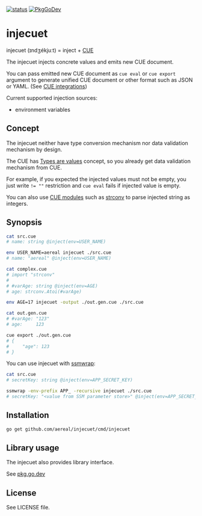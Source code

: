 [![status][ci-status-badge]][ci-status]
[![PkgGoDev][pkg-go-dev-badge]][pkg-go-dev]

# injecuet

injecuet (ɪndʒékjuːt) = inject + [CUE][cuelang]

The injecuet injects concrete values and emits new CUE document.

You can pass emitted new CUE document as `cue eval` or `cue export` argument to generate unified CUE document or other format such as JSON or YAML.
(See [CUE integrations][cue-integrations])

Current supported injection sources:

- environment variables

## Concept

The injecuet neither have type conversion mechanism nor data validation mechanism by design.

The CUE has [Types are values][types-are-values] concept, so you already get data validation mechanism from CUE.

For example, if you expected the injected values must not be empty, you just write `!= ""` restriction and `cue eval` fails if injected value is empty.

You can also use [CUE modules][cue-modules] such as [strconv][cue-strconv] to parse injected string as integers.

## Synopsis

```sh
cat src.cue
# name: string @inject(env=USER_NAME)

env USER_NAME=aereal injecuet ./src.cue
# name: "aereal" @inject(env=USER_NAME)
```

```sh
cat complex.cue
# import "strconv"
# 
# #varAge: string @inject(env=AGE)
# age: strconv.Atoi(#varAge)

env AGE=17 injecuet -output ./out.gen.cue ./src.cue

cat out.gen.cue
# #varAge: "123"
# age:     123

cue export ./out.gen.cue
# {
#     "age": 123
# }
```

You can use injecuet with [ssmwrap][ssmwrap]:

```sh
cat src.cue
# secretKey: string @inject(env=APP_SECRET_KEY)

ssmwrap -env-prefix APP_ -recursive injecuet ./src.cue
# secretKey: "<value from SSM parameter store>" @inject(env=APP_SECRET_KEY)
```

## Installation

```sh
go get github.com/aereal/injecuet/cmd/injecuet
```

## Library usage

The injecuet also provides library interface.

See [pkg.go.dev][pkg-go-dev]

## License

See LICENSE file.

[pkg-go-dev]: https://pkg.go.dev/github.com/aereal/injecuet
[pkg-go-dev-badge]: https://pkg.go.dev/badge/aereal/injecuet
[ci-status-badge]: https://github.com/aereal/injecuet/workflows/CI/badge.svg?branch=main
[ci-status]: https://github.com/aereal/injecuet/actions/workflows/CI
[cuelang]: https://cuelang.org/
[cue-integrations]: https://cuelang.org/docs/integrations/
[types-are-values]: https://cuelang.org/docs/concepts/logic/#types-are-values
[cue-modules]: https://cuelang.org/docs/concepts/packages/
[cue-strconv]: https://pkg.go.dev/cuelang.org/go@v0.4.0/pkg/strconv
[ssmwrap]: https://github.com/handlename/ssmwrap
